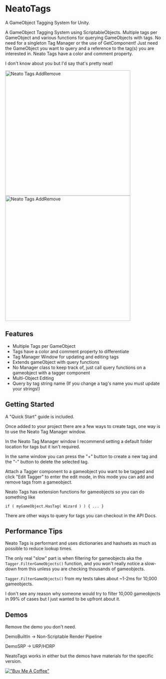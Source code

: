 # NeatoTags
A GameObject Tagging System for Unity.


A GameObject Tagging System using ScriptableObjects. Multiple tags per GameObject and various functions for querying GameObjects with tags. 
No need for a singleton Tag Manager or the use of GetComponent! Just need the GameObject you want to query and a reference to the tag(s) you are interested in. 
Neato Tags have a color and comment property.

I don't know about you but I'd say that's pretty neat!

<img src="https://i.imgur.com/isAJ9CK.png" alt="Neato Tags AddRemove" width="400" height="400"/><img src="https://i.imgur.com/v0xmSNJ.png" alt="Neato Tags AddRemove" width="400" height="400"/>



## Features
- Multiple Tags per GameObject
- Tags have a color and comment property to differentiate
- Tag Manager Window for updating and editing tags
- Extends gameObject with query functions
- No Manager class to keep track of, just call query functions on a gameobject with a tagger component
- Multi-Object Editing
- Query by tag string name (If you change a tag's name you must update your strings!)

## Getting Started
A "Quick Start" guide is included.

Once added to your project there are a few ways to create tags, one way is to use the Neato Tag Manager window.

In the Neato Tag Manager window I recommend setting a default folder location for tags but it isn't required.

In the same window you can press the "+" button to create a new tag and the "-" button to delete the selected tag.

Attach a Tagger component to a gameobject you want to be tagged and click "Edit Tagger" to enter the edit mode, in this mode you can add and remove tags from a gameobject.

Neato Tags has extension functions for gameobjects so you can do something like 

```if ( myGameObject.HasTag( Wizard ) ) { ... }```

There are other ways to query for tags you can checkout in the API Docs.

## Performance Tips
Neato Tags is performant and uses dictionaries and hashsets as much as possible to reduce lookup times.

The only real "slow" part is when filtering for gameobjects aka the ```Tagger.FilterGameObjects()``` function, and you won't really notice a slow-down from this unless you are checking thousands of gameobjects.

```Tagger.FilterGameObjects()``` from my tests takes about ~1-2ms for 10,000 gameobjects.

I don't see any reason why someone would try to filter 10,000 gameobjects in 99% of cases but I just wanted to be upfront about it.

## Demos
Remove the demo you don't need.

DemoBuiltIn -> Non-Scriptable Render Pipeline

DemoSRP -> URP/HDRP

NeatoTags works in either but the demos have materials for the specific version.


[!["Buy Me A Coffee"](https://www.buymeacoffee.com/assets/img/custom_images/orange_img.png)](https://www.buymeacoffee.com/KingRecycle)


